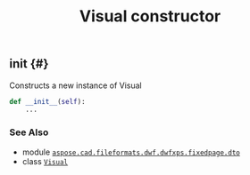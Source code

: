﻿---
title: Visual constructor
second_title: Aspose.CAD for Python via .NET API References
description: 
type: docs
weight: 10
url: /python-net/aspose.cad.fileformats.dwf.dwfxps.fixedpage.dto/visual/__init__/
is_root: false
---

## __init__ {#}

Constructs a new instance of Visual



```python
def __init__(self):
    ...
```





### See Also
* module [`aspose.cad.fileformats.dwf.dwfxps.fixedpage.dto`](../../)
* class [`Visual`](/cad/python-net/aspose.cad.fileformats.dwf.dwfxps.fixedpage.dto/visual)
